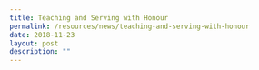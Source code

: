 ```yaml
---
title: Teaching and Serving with Honour
permalink: /resources/news/teaching-and-serving-with-honour
date: 2018-11-23
layout: post
description: ""
---
```

